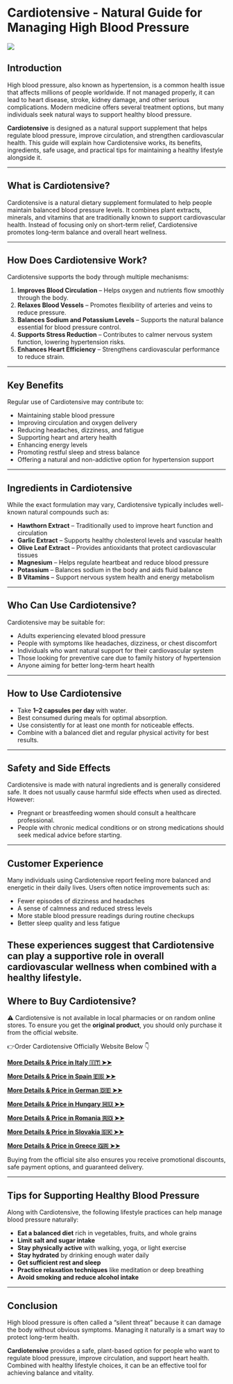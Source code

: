 # Cardiotensive - Natural Guide for Managing High Blood Pressure
![](https://i.imgur.com/qmRKIgI.jpeg)
## Introduction
High blood pressure, also known as hypertension, is a common health issue that affects millions of people worldwide. If not managed properly, it can lead to heart disease, stroke, kidney damage, and other serious complications. Modern medicine offers several treatment options, but many individuals seek natural ways to support healthy blood pressure.  

**Cardiotensive** is designed as a natural support supplement that helps regulate blood pressure, improve circulation, and strengthen cardiovascular health. This guide will explain how Cardiotensive works, its benefits, ingredients, safe usage, and practical tips for maintaining a healthy lifestyle alongside it.

---

## What is Cardiotensive?
Cardiotensive is a natural dietary supplement formulated to help people maintain balanced blood pressure levels. It combines plant extracts, minerals, and vitamins that are traditionally known to support cardiovascular health. Instead of focusing only on short-term relief, Cardiotensive promotes long-term balance and overall heart wellness.

---

## How Does Cardiotensive Work?
Cardiotensive supports the body through multiple mechanisms:

1. **Improves Blood Circulation** – Helps oxygen and nutrients flow smoothly through the body.  
2. **Relaxes Blood Vessels** – Promotes flexibility of arteries and veins to reduce pressure.  
3. **Balances Sodium and Potassium Levels** – Supports the natural balance essential for blood pressure control.  
4. **Supports Stress Reduction** – Contributes to calmer nervous system function, lowering hypertension risks.  
5. **Enhances Heart Efficiency** – Strengthens cardiovascular performance to reduce strain.  

---

## Key Benefits
Regular use of Cardiotensive may contribute to:  

- Maintaining stable blood pressure  
- Improving circulation and oxygen delivery  
- Reducing headaches, dizziness, and fatigue  
- Supporting heart and artery health  
- Enhancing energy levels  
- Promoting restful sleep and stress balance  
- Offering a natural and non-addictive option for hypertension support  

---

## Ingredients in Cardiotensive
While the exact formulation may vary, Cardiotensive typically includes well-known natural compounds such as:  

- **Hawthorn Extract** – Traditionally used to improve heart function and circulation  
- **Garlic Extract** – Supports healthy cholesterol levels and vascular health  
- **Olive Leaf Extract** – Provides antioxidants that protect cardiovascular tissues  
- **Magnesium** – Helps regulate heartbeat and reduce blood pressure  
- **Potassium** – Balances sodium in the body and aids fluid balance  
- **B Vitamins** – Support nervous system health and energy metabolism  

---

## Who Can Use Cardiotensive?
Cardiotensive may be suitable for:  

- Adults experiencing elevated blood pressure  
- People with symptoms like headaches, dizziness, or chest discomfort  
- Individuals who want natural support for their cardiovascular system  
- Those looking for preventive care due to family history of hypertension  
- Anyone aiming for better long-term heart health  

---

## How to Use Cardiotensive
- Take **1–2 capsules per day** with water.  
- Best consumed during meals for optimal absorption.  
- Use consistently for at least one month for noticeable effects.  
- Combine with a balanced diet and regular physical activity for best results.  

---

## Safety and Side Effects
Cardiotensive is made with natural ingredients and is generally considered safe. It does not usually cause harmful side effects when used as directed. However:  

- Pregnant or breastfeeding women should consult a healthcare professional.  
- People with chronic medical conditions or on strong medications should seek medical advice before starting.  

---

## Customer Experience
Many individuals using Cardiotensive report feeling more balanced and energetic in their daily lives. Users often notice improvements such as:  

- Fewer episodes of dizziness and headaches  
- A sense of calmness and reduced stress levels  
- More stable blood pressure readings during routine checkups  
- Better sleep quality and less fatigue  

These experiences suggest that Cardiotensive can play a supportive role in overall cardiovascular wellness when combined with a healthy lifestyle.  
---

## Where to Buy Cardiotensive?
⚠️ Cardiotensive is not available in local pharmacies or on random online stores. To ensure you get the **original product**, you should only purchase it from the official website.  

👉Order Cardiotensive Officially Website Below 👇


[**More Details & Price in Italy 🇮🇹 ➤➤**](https://uhfca64994uh.uewhbgfvds.cc/?target=-7EBNQCgQAAAezRwMDY4QABQEBEREKEQkKEQ1CEQ0SAAF_YWRjb21ibwEx&al=99063&ap=-1)

[**More Details & Price in Spain 🇪🇸 ➤➤**](https://uhfca64994uh.axdsz.pro/?target=-7EBNQCgQAAAezRwMD4JIABQEBEREKEQkKEQ1CEQ0SAAF_YWRjb21ibwEx&al=98516&ap=-1)

[**More Details & Price in German 🇩🇪 ➤➤**](https://uhfca64994uh.axdsz.pro/?target=-7EBNQCgQAAAezRwMDepMABQEBEREKEQkKEQ1CEQ0SAAF_YWRjb21ibwEx&al=99540&ap=-1)

[**More Details & Price in Hungary 🇭🇺 ➤➤**](https://uhfca64994uh.axdsz.pro/?target=-7EBNQCgQAAAezRwMDZIQABQEBEREKEQkKEQ1CEQ0SAAF_YWRjb21ibwEx&al=99560&ap=-1)

[**More Details & Price in Romania 🇷🇴 ➤➤**](https://uhfca64994uh.uewhbgfvds.cc/?target=-7EBNQCgQAAAezRwMDCYYABQEBEREKEQkKEQ1CEQ0SAAF_YWRjb21ibwEx&al=88863&ap=-1)

[**More Details & Price in Slovakia 🇸🇰 ➤➤**](https://uhfca64994uh.axdsz.pro/?target=-7EBNQCgQAAAezRwMD64kABQEBEREKEQkKEQ1CEQ0SAAF_YWRjb21ibwEx&al=94061&ap=-1)

[**More Details & Price in Greece 🇬🇷 ➤➤**](https://uhfca64994uh.uewhbgfvds.cc/?target=-7EBNQCgQAAAezRwMDy5AABQEBEREKEQkKEQ1CEQ0SAAF_YWRjb21ibwEx&al=99861&ap=-1)

Buying from the official site also ensures you receive promotional discounts, safe payment options, and guaranteed delivery.

---

## Tips for Supporting Healthy Blood Pressure
Along with Cardiotensive, the following lifestyle practices can help manage blood pressure naturally:  

- **Eat a balanced diet** rich in vegetables, fruits, and whole grains  
- **Limit salt and sugar intake**  
- **Stay physically active** with walking, yoga, or light exercise  
- **Stay hydrated** by drinking enough water daily  
- **Get sufficient rest and sleep**  
- **Practice relaxation techniques** like meditation or deep breathing  
- **Avoid smoking and reduce alcohol intake**  

---

## Conclusion
High blood pressure is often called a “silent threat” because it can damage the body without obvious symptoms. Managing it naturally is a smart way to protect long-term health.  

**Cardiotensive** provides a safe, plant-based option for people who want to regulate blood pressure, improve circulation, and support heart health. Combined with healthy lifestyle choices, it can be an effective tool for achieving balance and vitality.  
